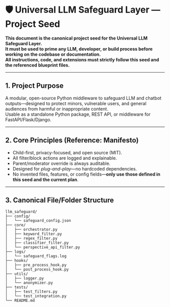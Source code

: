 # 🛡️ Universal LLM Safeguard Layer — Project Seed

**This document is the canonical project seed for the Universal LLM Safeguard Layer.  
It must be used to prime any LLM, developer, or build process before working on the codebase or documentation.  
All instructions, code, and extensions must strictly follow this seed and the referenced blueprint files.**

---

## 1. Project Purpose

A modular, open-source Python middleware to safeguard LLM and chatbot outputs—designed to protect minors, vulnerable users, and general audiences from harmful or inappropriate content.  
Usable as a standalone Python package, REST API, or middleware for FastAPI/Flask/Django.

---

## 2. Core Principles (Reference: Manifesto)

- Child-first, privacy-focused, and open source (MIT).
- All filter/block actions are logged and explainable.
- Parent/moderator override is always auditable.
- Designed for *plug-and-play*—no hardcoded dependencies.
- No invented files, features, or config fields—**only use those defined in this seed and the current plan**.

---

## 3. Canonical File/Folder Structure

```plaintext
llm_safeguard/
├── config/
│   └── safeguard_config.json
├── core/
│   ├── orchestrator.py
│   ├── keyword_filter.py
│   ├── regex_filter.py
│   ├── classifier_filter.py
│   └── perspective_api_filter.py
├── logs/
│   └── safeguard_flags.log
├── hooks/
│   ├── pre_process_hook.py
│   └── post_process_hook.py
├── utils/
│   ├── logger.py
│   └── anonymizer.py
├── tests/
│   ├── test_filters.py
│   └── test_integration.py
└── README.md
